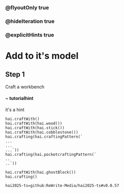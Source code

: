 ### @flyoutOnly true
### @hideIteration true
### @explicitHints true

# Add to it's model

## Step 1
Craft a workbench

#### ~ tutorialhint 
it's a hint

```ghost
hai.craftWith()
hai.craftWith(hai.wood())
hai.craftWith(hai.stick())
hai.craftWith(hai.cobblestone())
hai.crafting(hai.craftingPattern(`
...
...
...`))
hai.crafting(hai.pocketcraftingPattern(`
..
..`))
```

```template
hai.craftWith(hai.ghostBlock())
hai.crafting()
```

```package
hai2025-ts=github:ReWrite-Media/hai2025-ts#v0.0.57
```
